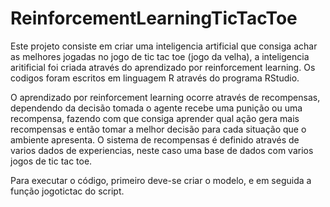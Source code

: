 # ReinforcementLearningTicTacToe

Este projeto consiste em criar uma inteligencia artificial que consiga achar as melhores jogadas no jogo de tic tac toe (jogo da velha), a inteligencia aritificial foi criada através do aprendizado por reinforcement learning. Os codigos foram escritos em linguagem R através do programa RStudio.

O aprendizado por reinforcement learning ocorre através de recompensas, dependendo da decisão tomada o agente recebe uma punição ou uma recompensa, fazendo com que consiga aprender qual ação gera mais recompensas e então tomar a melhor decisão para cada situação que o ambiente apresenta. O sistema de recompensas é definido através de varios dados de experiencias, neste caso uma base de dados com varios jogos de tic tac toe.

Para executar o código, primeiro deve-se criar o modelo, e em seguida a função jogotictac do script.
